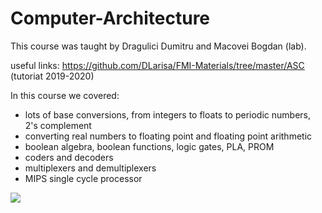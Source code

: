 # Computer-Architecture

This course was taught by Dragulici Dumitru and Macovei Bogdan (lab).

useful links: https://github.com/DLarisa/FMI-Materials/tree/master/ASC (tutoriat 2019-2020)

In this course we covered:
- lots of base conversions, from integers to floats to periodic numbers, 2's complement
- converting real numbers to floating point and floating point arithmetic
- boolean algebra, boolean functions, logic gates, PLA, PROM
- coders and decoders
- multiplexers and demultiplexers
- MIPS single cycle processor

<img src="https://github.com/stanbianca/Computer-Architecture---ASC/blob/master/MIPS%20single%20cycle%20processor.png">
